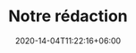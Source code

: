 ---
title: "Notre rédaction"
date: 2020-14-04T11:22:16+06:00
draft: false
description : "this is a meta description"
---